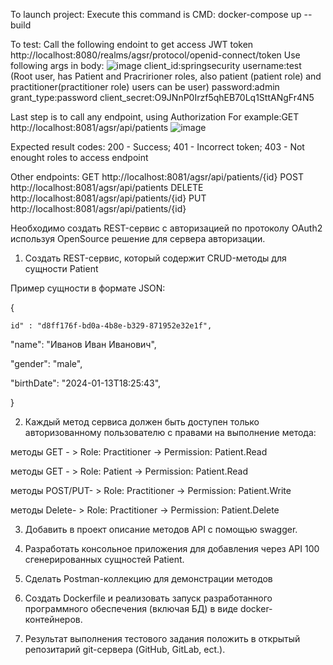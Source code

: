 To launch project:
Execute this command is CMD: docker-compose up --build

To test:
Call the following endoint to get access JWT token
http://localhost:8080/realms/agsr/protocol/openid-connect/token
Use following args in body:
![image](https://github.com/MordasKirill/agsr/assets/46963005/c4bd6ec0-5a78-47a0-8366-3e762505ac05)
client_id:springsecurity
username:test (Root user, has Patient and Pracririoner roles, also patient (patient role) and practitioner(practitioner role) users can be user)
password:admin
grant_type:password
client_secret:O9JNnP0Irzf5qhEB70Lq1SttANgFr4N5

Last step is to call any endpoint, using Authorization
For example:GET http://localhost:8081/agsr/api/patients
![image](https://github.com/MordasKirill/agsr/assets/46963005/ef84db78-88c8-48fe-aec5-785eac04c35b)

Expected result codes: 200 - Success; 401 - Incorrect token; 403 - Not enought roles to access endpoint

Other endpoints:
GET http://localhost:8081/agsr/api/patients/{id}
POST http://localhost:8081/agsr/api/patients
DELETE http://localhost:8081/agsr/api/patients/{id}
PUT http://localhost:8081/agsr/api/patients/{id}




Необходимо создать REST-сервис с авторизацией по протоколу OAuth2 используя OpenSource решение для сервера авторизации.  

1. Создать REST-сервис, который содержит CRUD-методы для сущности Patient

Пример сущности в формате JSON:

 {

    id" : "d8ff176f-bd0a-4b8e-b329-871952e32e1f",

   "name": "Иванов Иван Иванович",

   "gender": "male",

   "birthDate": "2024-01-13T18:25:43",

  }


2. Каждый метод сервиса должен быть доступен только авторизованному пользователю с правами на выполнение метода:

 методы GET - > Role: Practitioner -> Permission: Patient.Read

 методы GET - > Role: Patient -> Permission: Patient.Read

 методы POST/PUT- > Role: Practitioner -> Permission: Patient.Write

 методы Delete- > Role: Practitioner -> Permission: Patient.Delete


3. Добавить в проект описание методов API с помощью swagger.


4. Разработать консольное приложения для добавления через API 100 сгенерированных сущностей Patient.


5. Сделать Postman-коллекцию для демонстрации методов


6. Создать Dockerfile и реализовать запуск разработанного программного обеспечения (включая БД) в виде docker-контейнеров.


7. Результат выполнения тестового задания положить в открытый репозитарий git-сервера (GitHub, GitLab, ect.).

